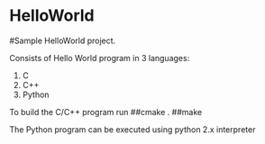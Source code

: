 # HelloWorld

#Sample HelloWorld project.

Consists of Hello World program in 3 languages:

1) C 
2) C++
3) Python

To build the C/C++ program run
##cmake .
##make

The Python program can be executed using python 2.x interpreter
